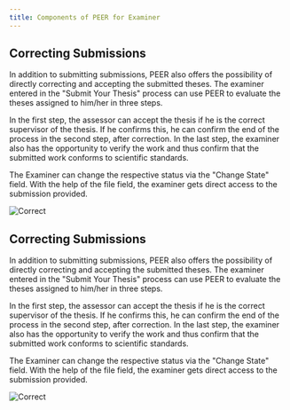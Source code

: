 ```yaml
---
title: Components of PEER for Examiner
---
```


## Correcting Submissions

In addition to submitting submissions, PEER also offers the possibility of directly correcting and accepting the submitted theses. The examiner entered in the "Submit Your Thesis" process can use PEER to evaluate the theses assigned to him/her in three steps.

In the first step, the assessor can accept the thesis if he is the correct supervisor of the thesis. If he confirms this, he can confirm the end of the process in the second step, after correction. In the last step, the examiner also has the opportunity to verify the work and thus confirm that the submitted work conforms to scientific standards.

The Examiner can change the respective status via the "Change State" field. With the help of the file field, the examiner gets direct access to the submission provided.

![Correct](/img/correct.png)

## Correcting Submissions

In addition to submitting submissions, PEER also offers the possibility of directly correcting and accepting the submitted theses. The examiner entered in the "Submit Your Thesis" process can use PEER to evaluate the theses assigned to him/her in three steps.

In the first step, the assessor can accept the thesis if he is the correct supervisor of the thesis. If he confirms this, he can confirm the end of the process in the second step, after correction. In the last step, the examiner also has the opportunity to verify the work and thus confirm that the submitted work conforms to scientific standards.

The Examiner can change the respective status via the "Change State" field. With the help of the file field, the examiner gets direct access to the submission provided.

![Correct](/img/correct.png)
